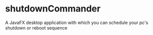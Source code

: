 # shutdownCommander
A JavaFX desktop application with which you can schedule your pc's shutdown or reboot sequence
